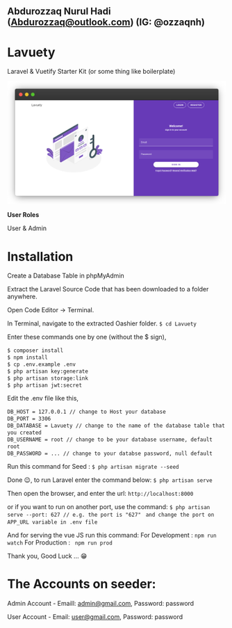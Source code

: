 ## Abdurozzaq Nurul Hadi (Abdurozzaq@outlook.com) (IG: @ozzaqnh)

# Lavuety
Laravel & Vuetify Starter Kit (or some thing like boilerplate)


![Image of Yaktocat](https://github.com/Abdurozzaq/Lavuety/blob/master/screenshoot.png)

**User Roles**

User & Admin

# Installation

Create a Database Table in phpMyAdmin

Extract the Laravel Source Code that has been downloaded to a folder anywhere.

Open Code Editor → Terminal.

In Terminal, navigate to the extracted Oashier folder.
  ```$ cd Lavuety```
  
Enter these commands one by one (without the $ sign),
  ```
  $ composer install
  $ npm install
  $ cp .env.example .env
  $ php artisan key:generate
  $ php artisan storage:link
  $ php artisan jwt:secret
  ```
  
Edit the .env file like this,
  ```DB_CONNECTION = mysql
  DB_HOST = 127.0.0.1 // change to Host your database
  DB_PORT = 3306
  DB_DATABASE = Lavuety // change to the name of the database table that you created
  DB_USERNAME = root // change to be your database username, default root
  DB_PASSWORD = ... // change to your databse password, null default 
  ```
  
Run this command for Seed :
  ```$ php artisan migrate --seed```
  
Done 😉, to run Laravel enter the command below:
  ```$ php artisan serve```
  
Then open the browser, and enter the url:
  ```http://localhost:8000```
  
or if you want to run on another port, use the command:
  ```$ php artisan serve --port: 627 // e.g. the port is "627"```
  ``` and change the port on APP_URL variable in .env file```

And for serving the vue JS run this command:
For Development : ```npm run watch```
For Production : ``` npm run prod```

Thank you, Good Luck ... 😁



# The Accounts on seeder:
Admin Account - Emaill: admin@gmail.com, Password: password

User Account - Email: user@gmail.com, Password: password
